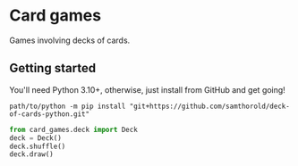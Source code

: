 # Card games

Games involving decks of cards.

## Getting started

You'll need Python 3.10+, otherwise, just install from GitHub and get going!

```shell
path/to/python -m pip install "git+https://github.com/samthorold/deck-of-cards-python.git"
```

```python
from card_games.deck import Deck
deck = Deck()
deck.shuffle()
deck.draw()
```